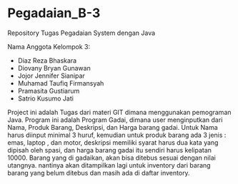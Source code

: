 # Pegadaian_B-3
Repository Tugas Pegadaian System dengan Java

Nama Anggota Kelompok 3:
- Diaz Reza Bhaskara
- Diovany Bryan Gunawan
- Jojor Jennifer Sianipar
- Muhamad Taufiq Firmansyah
- Pramasita Gustiarum
- Satrio Kusumo Jati

Project ini adalah Tugas dari materi GIT dimana menggunakan pemograman Java. Program ini adalah Program Gadai, dimana user menginputkan dari Nama, Produk Barang, Deskripsi, dan Harga barang gadai. 
Untuk Nama harus diinput minimal 3 huruf, kemudian untuk produk barang ada 3 jenis : emas, laptop , dan motor, deskripsi memiliki syarat harus dua kata yang dipisah oleh spasi, dan harga barang gadai itu sendiri harus kelipatan 10000. 
Barang yang di gadaikan, akan bisa ditebus sesuai dengan nilai utangnya. nantinya akan ditampilkan lagi untuk inventory dari barang barang yang belum ditebus dan masih ada di daftar inventory. 